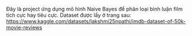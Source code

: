 Đây là project ứng dụng mô hình Naive Bayes để phân loại bình luận film tích cực hay tiêu cực.
Dataset được lấy ở trang sau: https://www.kaggle.com/datasets/lakshmi25npathi/imdb-dataset-of-50k-movie-reviews
